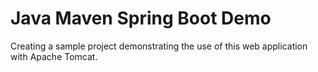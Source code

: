 # Java Maven Spring Boot Demo

Creating a sample project demonstrating the use of this web application with Apache Tomcat.